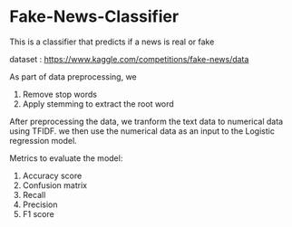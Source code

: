 # Fake-News-Classifier
This is a classifier that predicts if a news is real or fake

dataset : https://www.kaggle.com/competitions/fake-news/data 

As part of data preprocessing, we 
1) Remove stop words
2) Apply stemming to extract the root word

After preprocessing the data, we tranform the text data to numerical data using TFIDF. we then use the numerical data as an input to the Logistic regression model.

Metrics to evaluate the model:
1) Accuracy score
2) Confusion matrix
3) Recall
4) Precision
5) F1 score

